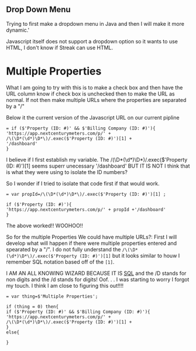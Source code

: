 ## Drop Down Menu

Trying to first make a dropdown menu in Java and then I will make it more dynamic.'

Javascript itself does not support a dropdown option so it wants to use HTML, I don't know if Streak can use HTML.


# Multiple Properties

What I am going to try with this is to make a check box and then have the URL column know if check box is unchecked then to make the URL as normal. If not then make multiple URLs where the properties are separated by a "/"

Below it the current version of the Javascript URL on our current pipline
~~~
= if ($'Property (ID: #)' && $'Billing Company (ID: #)'){
'https://app.nextcenturymeters.com/p/' +
/\(\D*(\d*)\D*\)/.exec($'Property (ID: #)')[1] + 
'/dashboard'
}
~~~
I believe if I first establish my variable. The /\(\D*(\d*)\D*\)/.exec($'Property (ID: #)')[1] seems superr unecessary
'/dashboard' BUT IT IS NOT I think that is what they were using to isolate the ID numbers?

So I wonder if I tried to isolate that code first if that would work. 
~~~
= var propId=/\(\D*(\d*)\D*\)/.exec($'Property (ID: #)')[1] ; 

if ($'Property (ID: #)'){
'https://app.nextcenturymeters.com/p/' + propId +'/dashboard'
}
~~~~
The above worked!! WOOHOO!!

So for the multiple Properties We could have multiple URLs?:
First I will develop what will happen if there were multiple properties entered and spearated by a "/". 
I do not fully understand the ``` /\(\D*(\d*)\D*\)/.exec($'Property (ID: #)')[1] ``` but it looks similar to houw I remember SQL notation based off of the ``` [1] ```. 

I AM AN ALL KNOWING WIZARD BECAUSE IT IS [SQL](https://en.wikipedia.org/wiki/Regular_expression#Basic_concepts) and the /D stands for non digits and the /d stands for digits! Oof. . . I was starting to worry I forgot my touch. I think I am close to figuring this out!!!!













~~~
= var thing=$'Multiple Properties';

if (thing = 0) then{
if ($'Property (ID: #)' && $'Billing Company (ID: #)'){
'https://app.nextcenturymeters.com/p/' +
/\(\D*(\d*)\D*\)/.exec($'Property (ID: #)')[1] + 
}
else{

}
~~~
